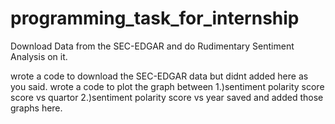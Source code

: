 # programming_task_for_internship
Download Data from the SEC-EDGAR and do Rudimentary Sentiment Analysis on it.

wrote a code to download the SEC-EDGAR data but didnt added here as you said.
wrote a code to  plot the graph between 1.)sentiment polarity score score vs quartor 
                                        2.)sentiment polarity score vs year
         saved and added those graphs here.
                            
                            
                            
                            
                            
